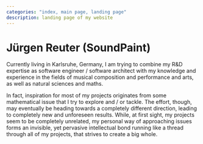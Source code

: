 ```yaml
---
categories: "index, main page, landing page"
description: landing page of my website
---
```


# Jürgen Reuter (SoundPaint)

Currently living in Karlsruhe, Germany, I am trying to combine my
R&amp;D expertise as software engineer / software architect with my
knowledge and experience in the fields of musical composition and
performance and arts, as well as natural sciences and maths.

In fact, inspiration for most of my projects originates from some
mathematical issue that I try to explore and / or tackle.  The effort,
though, may eventually be heading towards a completely different
direction, leading to completely new and unforeseen results.  While,
at first sight, my projects seem to be completely unrelated, my
personal way of approaching issues forms an invisible, yet pervasive
intellectual bond running like a thread through all of my projects,
that strives to create a big whole.
